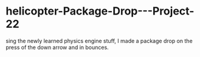 # helicopter-Package-Drop---Project-22
sing the newly learned physics engine stuff, I made a package drop on the press of the down arrow and in bounces. 
